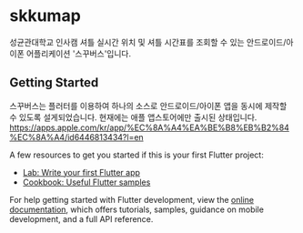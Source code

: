 # skkumap

성균관대학교 인사캠 셔틀 실시간 위치 및 셔틀 시간표를 조회할 수 있는
안드로이드/아이폰 어플리케이션 '스꾸버스'입니다.

## Getting Started

스꾸버스는 플러터를 이용하여 하나의 소스로 안드로이드/아이폰 앱을 동시에 제작할 수 있도록 설게되었습니다.
현재에는 애플 앱스토어에만 출시된 상태입니다.
https://apps.apple.com/kr/app/%EC%8A%A4%EA%BE%B8%EB%B2%84%EC%8A%A4/id6446813434?l=en

A few resources to get you started if this is your first Flutter project:

- [Lab: Write your first Flutter app](https://docs.flutter.dev/get-started/codelab)
- [Cookbook: Useful Flutter samples](https://docs.flutter.dev/cookbook)

For help getting started with Flutter development, view the
[online documentation](https://docs.flutter.dev/), which offers tutorials,
samples, guidance on mobile development, and a full API reference.
